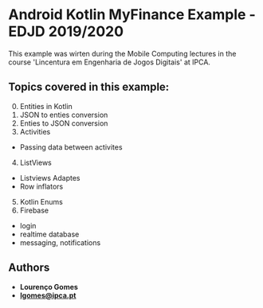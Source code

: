 # Android Kotlin MyFinance Example - EDJD 2019/2020
This example was wirten during the Mobile Computing lectures in the course 'Lincentura em Engenharia de Jogos Digitais' at IPCA.

## Topics covered in this example:
0. Entities in Kotlin
1. JSON to enties conversion
2. Enties to JSON conversion
3. Activities
- Passing data between activites
4. ListViews
- Listviews Adaptes 
- Row inflators
5. Kotlin Enums
6. Firebase 
- login
- realtime database
- messaging, notifications

## Authors 

* **Lourenço Gomes** 
* **lgomes@ipca.pt** 
